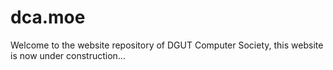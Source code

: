# dca.moe
Welcome to the website repository of DGUT Computer Society, this website is now under construction... 
